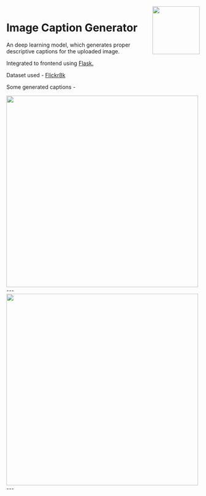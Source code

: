 <img src="https://drive.google.com/file/d/1jmHK_KxKCkVyJ2tffLcvyCe5cpYxYuyF/view?usp=sharing" height='125' width='123' align='right' />

# Image Caption Generator    

An deep learning model, which generates proper descriptive captions for the uploaded image.

Integrated to frontend using <a href="https://flask.palletsprojects.com/en/2.0.x/"> Flask. </a>

Dataset used - 
<a href="https://www.kaggle.com/shadabhussain/flickr8k"> Flickr8k </a> 

Some generated captions - 

<img src="https://drive.google.com/file/d/1a0Ps0-Tn79rCiFp3oiwla_LnWzQUn6ax/view?usp=sharing" align="center" width=500px/>
---
<img src="https://drive.google.com/file/d/19sTxXF4Z_L5u3ILHw4ucdBjD0u0aRcoC/view?usp=sharing"  align="center" width=500px/>
---
